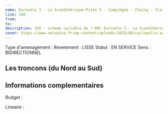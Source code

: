 ```yaml
---
name: Eurovélo 3 - La Scandibérique:Piste 5 - Compiègne - Choisy - Clairière de l'Armistice: - Trans'Oise:5 - Rive gauche - Pont Neuf - Zone industrielle Nord 
line: 158
from: 
to:  
description: 158 - schema cyclable de l'ARC Eurovélo 3 - La Scandibérique:Piste 5 - Compiègne - Choisy - Clairière de l'Armistice: - Trans'Oise:5 - Rive gauche - Pont Neuf - Zone industrielle Nord 
cover: https://www.velooise.fr/wp-content/uploads/2025/08/cyclopolis-arc-158.jpg
---
```

Type d'amenagement : 
Revetement : LISSE
Statut : EN SERVICE
Sens : BIDIRECTIONNEL
## Les troncons (du Nord au Sud)

## Informations complementaires

Budget  : 

Lineaire :

